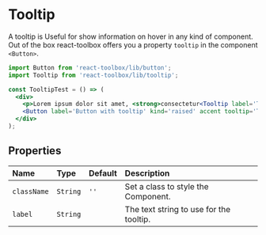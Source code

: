 # Tooltip

A tooltip is Useful for show information on hover in any kind of component. Out of the box react-toolbox offers you a property `tooltip` in the component `<Button>`.

<!-- example -->
```jsx
import Button from 'react-toolbox/lib/button';
import Tooltip from 'react-toolbox/lib/tooltip';

const TooltipTest = () => (
  <div>
    <p>Lorem ipsum dolor sit amet, <strong>consectetur<Tooltip label='This is a auto show tooltip' /></strong> adipiscing elit.</p>
    <Button label='Button with tooltip' kind='raised' accent tooltip='This is a tooltip by property' />
  </div>
);
```

## Properties

| Name      | Type      | Default         | Description|
|:-----|:-----|:-----|:-----|
| `className` | `String`  | `''` | Set a class to style the Component.|
| `label`     | `String`  |  | The text string to use for the tooltip.|
